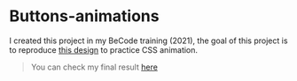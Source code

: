 # Buttons-animations


I created this project in my BeCode training (2021), the goal of this project is to reproduce  [this design](https://github.com/becodeorg/LIE-Jepsen-4.27/blob/master/01-the-field/04-html-css/02-css/03-animations/drill.md) to practice CSS animation.

> You can check my final result [here](https://zena-alsibaai.github.io/Buttons-animations/)



